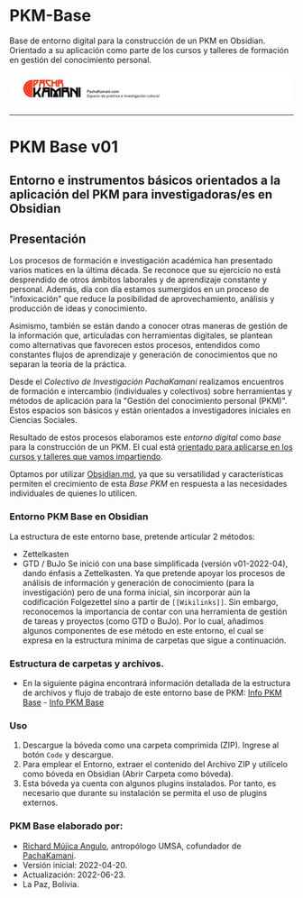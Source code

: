# PKM-Base
Base de entorno digital para la construcción de un PKM en Obsidian. Orientado a su aplicación como parte de los cursos y talleres de formación en gestión del conocimiento personal.

![](05%20Archivo/Plantillas/pachakamani.jpg)

---
# PKM Base v01
## Entorno e instrumentos básicos orientados a la aplicación del PKM para investigadoras/es en Obsidian

## Presentación
Los procesos de formación e investigación académica han presentado varios matices en la última década. Se reconoce que su ejercicio no está desprendido de otros ámbitos laborales y de aprendizaje constante y personal. Además, día con día estamos sumergidos en un proceso de "infoxicación" que reduce la posibilidad de aprovechamiento, análisis y producción de ideas y conocimiento.

Asimismo, también se están dando a conocer otras maneras de gestión de la información que, articuladas con herramientas digitales, se plantean como alternativas que favorecen estos procesos, entendidos como constantes flujos de aprendizaje y generación de conocimientos que no separan la teoría de la práctica. 

Desde el _Colectivo de Investigación PachaKamani_ realizamos encuentros de formación e intercambio (individuales y colectivos) sobre herramientas y métodos de aplicación para la "Gestión del conocimiento personal (PKM)". Estos espacios son básicos y están orientados a investigadores iniciales en Ciencias Sociales. 

Resultado de estos procesos elaboramos este _entorno digital_ como _base_ para la construcción de un PKM. El cual está [orientado para aplicarse en los cursos y talleres que vamos impartiendo](https://pachakamani.com/blog/curso-gestion-conocimiento-personal-pkm-investigadores-sociales-2022/). 

Optamos por utilizar [Obsidian.md](https://obsidian.md/), ya que su versatilidad y características permiten el crecimiento de esta _Base PKM_ en respuesta a las necesidades individuales de quienes lo utilicen.

### Entorno PKM Base en Obsidian
La estructura de este entorno base, pretende articular 2 métodos:
- Zettelkasten
- GTD / BuJo
Se inició con una base simplificada (versión v01-2022-04), dando énfasis a  Zettelkasten. Ya que pretende apoyar los procesos de análisis de información y generación de conocimiento (para la investigación) pero de una forma inicial, sin incorporar aún la codificación Folgezettel sino a partir de `[[Wikilinks]]`. Sin embargo, reconocemos la importancia de contar con una herramienta de gestión de tareas y proyectos (como GTD o BuJo). Por lo cual, añadimos algunos componentes de ese método en este entorno, el cual se expresa en la estructura mínima de carpetas que sigue a continuación.

### Estructura de carpetas y archivos.
- En la siguiente página encontrará información detallada de la estructura de archivos y flujo de trabajo de este entorno base de PKM: [Info PKM Base](https://github.com/RichardMujsica/PKM-Base/blob/main/Info%20PKM%20Base.md) - [Info PKM Base](Info%20PKM%20Base.md)

### Uso
1. Descargue la bóveda como una carpeta comprimida (ZIP). Ingrese al botón `Code` y descargue.
2. Para emplear el Entorno, extraer el contenido del Archivo ZIP y utilícelo como bóveda en Obsidian (Abrir Carpeta como bóveda).
3. Esta bóveda ya cuenta con algunos plugins instalados. Por tanto, es necesario que durante su instalación se permita el uso de plugins externos.

### PKM Base elaborado por:
- [Richard Mújica Angulo](https://bio.link/richardmujica), antropólogo UMSA, cofundador de [PachaKamani](https://pachakamani.com/).
- Versión inicial: 2022-04-20.
- Actualización: 2022-06-23.
- La Paz, Bolivia.
